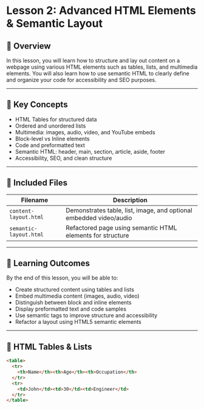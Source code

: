 # Lesson 2: Advanced HTML Elements & Semantic Layout

## 🧠 Overview

In this lesson, you will learn how to structure and lay out content on a webpage using various HTML elements such as tables, lists, and multimedia elements. You will also learn how to use semantic HTML to clearly define and organize your code for accessibility and SEO purposes.

---

## 📘 Key Concepts

- HTML Tables for structured data
- Ordered and unordered lists
- Multimedia: images, audio, video, and YouTube embeds
- Block-level vs Inline elements
- Code and preformatted text
- Semantic HTML: header, main, section, article, aside, footer
- Accessibility, SEO, and clean structure

---

## 📁 Included Files

| Filename             | Description                                                       |
|----------------------|-------------------------------------------------------------------|
| `content-layout.html`| Demonstrates table, list, image, and optional embedded video/audio|
| `semantic-layout.html` | Refactored page using semantic HTML elements for structure      |

---

## 🎯 Learning Outcomes

By the end of this lesson, you will be able to:

- Create structured content using tables and lists  
- Embed multimedia content (images, audio, video)  
- Distinguish between block and inline elements  
- Display preformatted text and code samples  
- Use semantic tags to improve structure and accessibility  
- Refactor a layout using HTML5 semantic elements  

---

## 🧩 HTML Tables & Lists

```html
<table>
  <tr>
    <th>Name</th><th>Age</th><th>Occupation</th>
  </tr>
  <tr>
    <td>John</td><td>30</td><td>Engineer</td>
  </tr>
</table>
